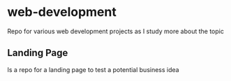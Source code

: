 # web-development
Repo for various web development projects as I study more about the topic

## Landing Page

Is a repo for a landing page to test a potential business idea